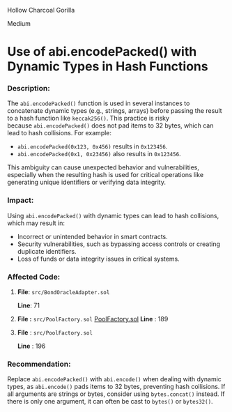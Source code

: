 Hollow Charcoal Gorilla

Medium

# Use of abi.encodePacked() with Dynamic Types in Hash Functions

### **Description**:

The `abi.encodePacked()` function is used in several instances to concatenate dynamic types (e.g., strings, arrays) before passing the result to a hash function like `keccak256()`. This practice is risky because `abi.encodePacked()` does not pad items to 32 bytes, which can lead to hash collisions. For example:

- `abi.encodePacked(0x123, 0x456)` results in `0x123456`.
- `abi.encodePacked(0x1, 0x23456)` also results in `0x123456`.

This ambiguity can cause unexpected behavior and vulnerabilities, especially when the resulting hash is used for critical operations like generating unique identifiers or verifying data integrity.

### **Impact**:

Using `abi.encodePacked()` with dynamic types can lead to hash collisions, which may result in:

- Incorrect or unintended behavior in smart contracts.
- Security vulnerabilities, such as bypassing access controls or creating duplicate identifiers.
- Loss of funds or data integrity issues in critical systems.

### **Affected Code**:

1. **File**: `src/BondOracleAdapter.sol`
    
    **Line**: 71
    
2. **File :** `src/PoolFactory.sol`
    [PoolFactory.sol](https://github.com/sherlock-audit/2024-12-plaza-finance/blob/main/plaza-evm/src/PoolFactory.sol#L188)
    **Line** : 189
    
3. **File** : `src/PoolFactory.sol`
    
    **Line** : 196
    

### **Recommendation**:

Replace `abi.encodePacked()` with `abi.encode()` when dealing with dynamic types, as `abi.encode()` pads items to 32 bytes, preventing hash collisions. If all arguments are strings or bytes, consider using `bytes.concat()` instead. If there is only one argument, it can often be cast to `bytes()` or `bytes32()`.
